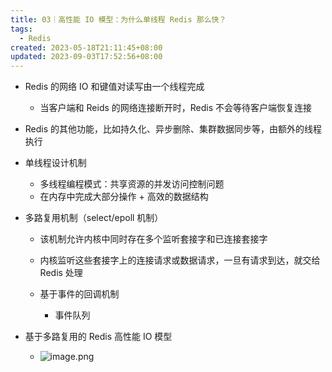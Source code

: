 ```yaml
---
title: 03｜高性能 IO 模型：为什么单线程 Redis 那么快？
tags:
  - Redis
created: 2023-05-18T21:11:45+08:00
updated: 2023-09-03T17:52:56+08:00
---
```


- Redis 的网络 IO 和键值对读写由一个线程完成

  - 当客户端和 Reids 的网络连接断开时，Redis 不会等待客户端恢复连接

- Redis 的其他功能，比如持久化、异步删除、集群数据同步等，由额外的线程执行
- 单线程设计机制

  - 多线程编程模式：共享资源的并发访问控制问题
  - 在内存中完成大部分操作 + 高效的数据结构

- 多路复用机制（select/epoll 机制）

  - 该机制允许内核中同时存在多个监听套接字和已连接套接字
  - 内核监听这些套接字上的连接请求或数据请求，一旦有请求到达，就交给 Redis 处理
  - 基于事件的回调机制

    -   事件队列

- 基于多路复用的 Redis 高性能 IO 模型
  - ![image.png](https://cdn.jsdelivr.net/gh/11ze/static/images/redis-03-1.png)
